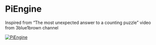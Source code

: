 # PiEngine
Inspired from “The most unexpected answer to a counting puzzle” video from 3blue1brown channel

[![PiEngine](https://img.youtube.com/vi/0aDQs7rdJ1o/0.jpg)](https://www.youtube.com/watch?v=0aDQs7rdJ1o)
